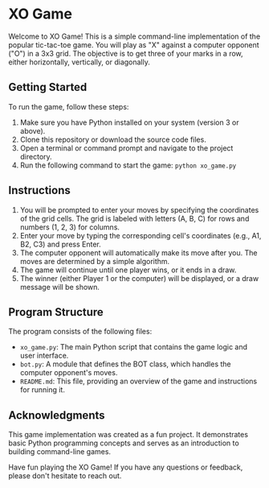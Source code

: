 # XO Game

Welcome to XO Game! This is a simple command-line implementation of the popular tic-tac-toe game. You will play as "X" against a computer opponent ("O") in a 3x3 grid. The objective is to get three of your marks in a row, either horizontally, vertically, or diagonally.

## Getting Started

To run the game, follow these steps:

1. Make sure you have Python installed on your system (version 3 or above).
2. Clone this repository or download the source code files.
3. Open a terminal or command prompt and navigate to the project directory.
4. Run the following command to start the game:
```python xo_game.py```

## Instructions

1. You will be prompted to enter your moves by specifying the coordinates of the grid cells. The grid is labeled with letters (A, B, C) for rows and numbers (1, 2, 3) for columns.
2. Enter your move by typing the corresponding cell's coordinates (e.g., A1, B2, C3) and press Enter.
3. The computer opponent will automatically make its move after you. The moves are determined by a simple algorithm.
4. The game will continue until one player wins, or it ends in a draw.
5. The winner (either Player 1 or the computer) will be displayed, or a draw message will be shown.

## Program Structure

The program consists of the following files:

- `xo_game.py`: The main Python script that contains the game logic and user interface.
- `bot.py`: A module that defines the BOT class, which handles the computer opponent's moves.
- `README.md`: This file, providing an overview of the game and instructions for running it.

## Acknowledgments

This game implementation was created as a fun project. It demonstrates basic Python programming concepts and serves as an introduction to building command-line games.

Have fun playing the XO Game! If you have any questions or feedback, please don't hesitate to reach out.
